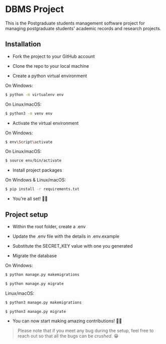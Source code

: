# DBMS Project

This is the Postgraduate students management software project for managing postgraduate students' academic records and research projects.

## Installation

- Fork the project to your GitHub account

- Clone the repo to your local machine

- Create a python virtual environment

On Windows:
```sh
$ python -m virtualenv env
```
On Linux/macOS:
```sh
$ python3 -m venv env
```

- Activate the virtual environment

On Windows:
```sh
$ env\Script\activate
```
On Linux/macOS:
```sh
$ source env/bin/activate
```

- Install project packages

On Windows & Linux/macOS:
```sh
$ pip install -r requirements.txt
```

- You're all set! 🕺🏽

## Project setup

- Within the root folder, create a .env

- Update the .env file with the details in .env.example

- Substitute the SECRET_KEY value with one you generated

- Migrate the database

On Windows:
```sh
$ python manage.py makemigrations
```
```sh
$ python manage.py migrate
```
Linux/macOS:
```sh
$ python3 manage.py makemigrations
```
```sh
$ python3 manage.py migrate
```

- You can now start making amazing contributions! 👍🏾


> Please note that if you meet any bug during the setup, feel free to reach out so that all the bugs can be _crushed_. 😁
